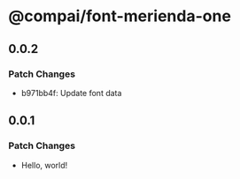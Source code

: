 # @compai/font-merienda-one

## 0.0.2

### Patch Changes

- b971bb4f: Update font data

## 0.0.1

### Patch Changes

- Hello, world!
